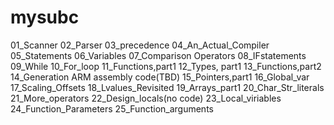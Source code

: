 # mysubc
01_Scanner
02_Parser
03_precedence
04_An_Actual_Compiler
05_Statements
06_Variables
07_Comparison Operators
08_IFstatements
09_While
10_For_loop
11_Functions,part1
12_Types, part1
13_Functions,part2
14_Generation ARM assembly code(TBD)
15_Pointers,part1
16_Global_var
17_Scaling_Offsets
18_Lvalues_Revisited
19_Arrays_part1
20_Char_Str_literals
21_More_operators
22_Design_locals(no code)
23_Local_viriables
24_Function_Parameters
25_Function_arguments
